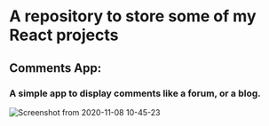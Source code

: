 # A repository to store some of my React projects

## Comments App:

### A simple app to display comments like a forum, or a blog.

![Screenshot from 2020-11-08 10-45-23](https://user-images.githubusercontent.com/22225821/98466898-2e9e8200-21b1-11eb-841a-5f4ed9ea0004.png)
